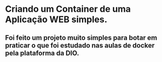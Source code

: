 # Criando um Container de uma Aplicação WEB simples.

## Foi feito um projeto muito simples para botar em praticar o que foi estudado nas aulas de docker pela plataforma da DIO.
